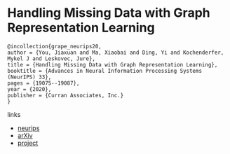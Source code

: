 # Handling Missing Data with Graph Representation Learning

```
@incollection{grape_neurips20,
author = {You, Jiaxuan and Ma, Xiaobai and Ding, Yi and Kochenderfer, Mykel J and Leskovec, Jure},
title = {Handling Missing Data with Graph Representation Learning},
booktitle = {Advances in Neural Information Processing Systems (NeurIPS) 33},
pages = {19075--19087},
year = {2020},
publisher = {Curran Associates, Inc.}
}
```

links
- [neurips](https://papers.nips.cc//paper/2020/hash/dc36f18a9a0a776671d4879cae69b551-Abstract.html)
- [arXiv](https://arxiv.org/abs/2010.16418)
- [project](http://snap.stanford.edu/grape/)
